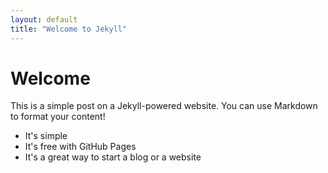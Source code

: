 ```yaml
---
layout: default
title: "Welcome to Jekyll"
---
```


# Welcome

This is a simple post on a Jekyll-powered website. You can use Markdown to format your content!

- It's simple
- It's free with GitHub Pages
- It's a great way to start a blog or a website